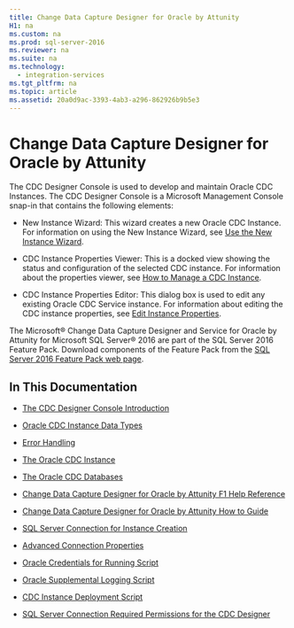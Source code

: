 ```yaml
---
title: Change Data Capture Designer for Oracle by Attunity
H1: na
ms.custom: na
ms.prod: sql-server-2016
ms.reviewer: na
ms.suite: na
ms.technology: 
  - integration-services
ms.tgt_pltfrm: na
ms.topic: article
ms.assetid: 20a0d9ac-3393-4ab3-a296-862926b9b5e3
---
```

# Change Data Capture Designer for Oracle by Attunity
  The CDC Designer Console is used to develop and maintain Oracle CDC Instances. The CDC Designer Console is a Microsoft Management Console snap-in that contains the following elements:  
  
-   New Instance Wizard: This wizard creates a new Oracle CDC Instance. For information on using the New Instance Wizard, see [Use the New Instance Wizard](../../Topics/TopicNameNotContainA/Use-the-New-Instance-Wizard.md).  
  
-   CDC Instance Properties Viewer: This is a docked view showing the status and configuration of the selected CDC instance. For information about the properties viewer, see [How to Manage a CDC Instance](../../Topics/TopicNameContainA/How-to-Manage-a-CDC-Instance.md).  
  
-   CDC Instance Properties Editor: This dialog box is used to edit any existing Oracle CDC Service instance. For information about editing the CDC instance properties, see [Edit Instance Properties](../../Topics/TopicNameNotContainA/Edit-Instance-Properties.md).  
  
 The Microsoft® Change Data Capture Designer and Service for Oracle by Attunity for Microsoft SQL Server® 2016 are part of the SQL Server 2016 Feature Pack. Download components of the Feature Pack from the [SQL Server 2016 Feature Pack web page](http://go.microsoft.com/fwlink/?LinkId=746297).  
  
## In This Documentation  
  
-   [The CDC Designer Console Introduction](../../Topics/TopicNameNotContainA/The-CDC-Designer-Console-Introduction.md)  
  
-   [Oracle CDC Instance Data Types](../../Topics/TopicNameNotContainA/Oracle-CDC-Instance-Data-Types.md)  
  
-   [Error Handling](../../Topics/TopicNameNotContainA/Error-Handling.md)  
  
-   [The Oracle CDC Instance](../../Topics/TopicNameNotContainA/The-Oracle-CDC-Instance.md)  
  
-   [The Oracle CDC Databases](../../Topics/TopicNameNotContainA/The-Oracle-CDC-Databases.md)  
  
-   [Change Data Capture Designer for Oracle by Attunity F1 Help Reference](../../Topics/TopicNameNotContainA/Change-Data-Capture-Designer-for-Oracle-by-Attunity-F1-Help-Reference.md)  
  
-   [Change Data Capture Designer for Oracle by Attunity How to Guide](../../Topics/TopicNameNotContainA/Change-Data-Capture-Designer-for-Oracle-by-Attunity-How-to-Guide.md)  
  
-   [SQL Server Connection for Instance Creation](../../Topics/TopicNameNotContainA/SQL-Server-Connection-for-Instance-Creation.md)  
  
-   [Advanced Connection Properties](../../Topics/TopicNameNotContainA/Advanced-Connection-Properties.md)  
  
-   [Oracle Credentials for Running Script](../../Topics/TopicNameNotContainA/Oracle-Credentials-for-Running-Script.md)  
  
-   [Oracle Supplemental Logging Script](../../Topics/TopicNameNotContainA/Oracle-Supplemental-Logging-Script.md)  
  
-   [CDC Instance Deployment Script](../../Topics/TopicNameNotContainA/CDC-Instance-Deployment-Script.md)  
  
-   [SQL Server Connection Required Permissions for the CDC Designer](../../Topics/TopicNameNotContainA/SQL-Server-Connection-Required-Permissions-for-the-CDC-Designer.md)  
  
  